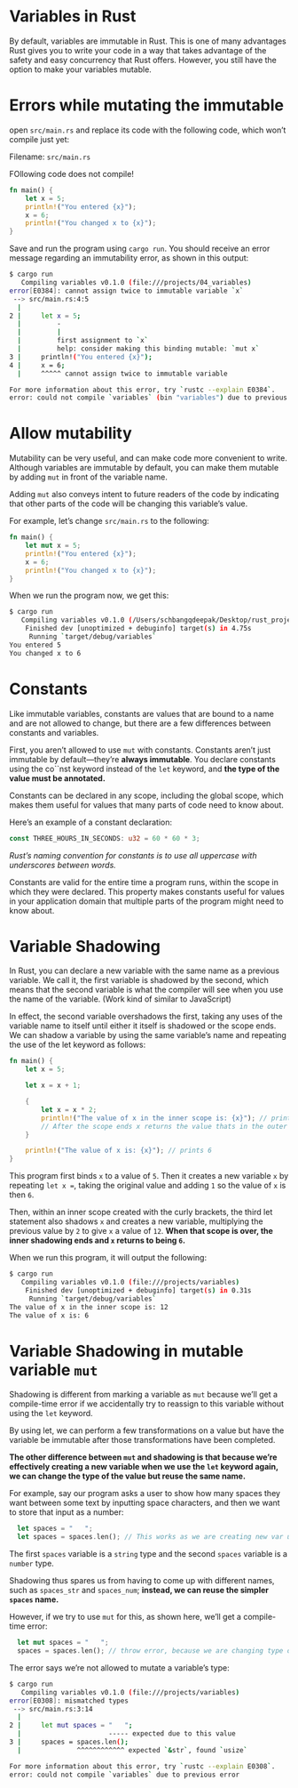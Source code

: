 # Variables in Rust

By default, variables are immutable in Rust. This is one of many advantages Rust gives you to write your code in a way that takes advantage of the safety and easy concurrency that Rust offers. However, you still have the option to make your variables mutable.

# Errors while mutating the immutable

open `src/main.rs` and replace its code with the following code, which won’t compile just yet:

Filename: `src/main.rs`

FOllowing code does not compile!

```rust
fn main() {
    let x = 5;
    println!("You entered {x}");
    x = 6;
    println!("You changed x to {x}");
}
```

Save and run the program using `cargo run`. You should receive an error message regarding an immutability error, as shown in this output:

```bash
$ cargo run
   Compiling variables v0.1.0 (file:///projects/04_variables)
error[E0384]: cannot assign twice to immutable variable `x`
 --> src/main.rs:4:5
  |
2 |     let x = 5;
  |         -
  |         |
  |         first assignment to `x`
  |         help: consider making this binding mutable: `mut x`
3 |     println!("You entered {x}");
4 |     x = 6;
  |     ^^^^^ cannot assign twice to immutable variable

For more information about this error, try `rustc --explain E0384`.
error: could not compile `variables` (bin "variables") due to previous error
```

# Allow mutability

Mutability can be very useful, and can make code more convenient to write. Although variables are immutable by default, you can make them mutable by adding `mut` in front of the variable name.

Adding `mut` also conveys intent to future readers of the code by indicating that other parts of the code will be changing this variable’s value.

For example, let’s change `src/main.rs` to the following:

```rust
fn main() {
    let mut x = 5;
    println!("You entered {x}");
    x = 6;
    println!("You changed x to {x}");
}
```

When we run the program now, we get this:

```bash
$ cargo run
   Compiling variables v0.1.0 (/Users/schbangqdeepak/Desktop/rust_projects/04_variables)
    Finished dev [unoptimized + debuginfo] target(s) in 4.75s
     Running `target/debug/variables`
You entered 5
You changed x to 6
```

# Constants

Like immutable variables, constants are values that are bound to a name and are not allowed to change, but there are a few differences between constants and variables.

First, you aren’t allowed to use `mut` with constants. Constants aren’t just immutable by default—they’re **always immutable**. You declare constants using the co``nst keyword instead of the `let` keyword, and **the type of the value must be annotated.**

Constants can be declared in any scope, including the global scope, which makes them useful for values that many parts of code need to know about.

Here’s an example of a constant declaration:

```rust
const THREE_HOURS_IN_SECONDS: u32 = 60 * 60 * 3;
```

_Rust’s naming convention for constants is to use all uppercase with underscores between words._

Constants are valid for the entire time a program runs, within the scope in which they were declared. This property makes constants useful for values in your application domain that multiple parts of the program might need to know about.

# Variable Shadowing

In Rust, you can declare a new variable with the same name as a previous variable. We call it, the first variable is shadowed by the second, which means that the second variable is what the compiler will see when you use the name of the variable. (Work kind of similar to JavaScript)

In effect, the second variable overshadows the first, taking any uses of the variable name to itself until either it itself is shadowed or the scope ends. We can shadow a variable by using the same variable’s name and repeating the use of the let keyword as follows:

```rust
fn main() {
    let x = 5;

    let x = x + 1;

    {
        let x = x * 2;
        println!("The value of x in the inner scope is: {x}"); // prints 12
        // After the scope ends x returns the value thats in the outer scope
    }

    println!("The value of x is: {x}"); // prints 6
}
```

This program first binds `x` to a value of `5`. Then it creates a new variable `x` by repeating `let x =`, taking the original value and adding `1` so the value of `x` is then `6`.

Then, within an inner scope created with the curly brackets, the third let statement also shadows `x` and creates a new variable, multiplying the previous value by `2` to give `x` a value of `12`. **When that scope is over, the inner shadowing ends and `x` returns to being `6`.**

When we run this program, it will output the following:

```bash
$ cargo run
   Compiling variables v0.1.0 (file:///projects/variables)
    Finished dev [unoptimized + debuginfo] target(s) in 0.31s
     Running `target/debug/variables`
The value of x in the inner scope is: 12
The value of x is: 6
```

# Variable Shadowing in mutable variable `mut`

Shadowing is different from marking a variable as `mut` because we’ll get a compile-time error if we accidentally try to reassign to this variable without using the `let` keyword.

By using let, we can perform a few transformations on a value but have the variable be immutable after those transformations have been completed.

**The other difference between `mut` and shadowing is that because we’re effectively creating a new variable when we use the `let` keyword again, we can change the type of the value but reuse the same name.**

For example, say our program asks a user to show how many spaces they want between some text by inputting space characters, and then we want to store that input as a number:

```rust
  let spaces = "   ";
  let spaces = spaces.len(); // This works as we are creating new var using let keyword
```

The first `spaces` variable is a `string` type and the second `spaces` variable is a `number` type.

Shadowing thus spares us from having to come up with different names, such as `spaces_str` and `spaces_num`; **instead, we can reuse the simpler `spaces` name.**

However, if we try to use `mut` for this, as shown here, we’ll get a compile-time error:

```rust
  let mut spaces = "   ";
  spaces = spaces.len(); // throw error, because we are changing type of the same variable. Using mute we can change the value but cannot change the value's type
```

The error says we’re not allowed to mutate a variable’s type:

```bash
$ cargo run
   Compiling variables v0.1.0 (file:///projects/variables)
error[E0308]: mismatched types
 --> src/main.rs:3:14
  |
2 |     let mut spaces = "   ";
  |                      ----- expected due to this value
3 |     spaces = spaces.len();
  |              ^^^^^^^^^^^^ expected `&str`, found `usize`

For more information about this error, try `rustc --explain E0308`.
error: could not compile `variables` due to previous error
```
